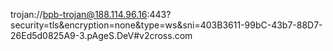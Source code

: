 trojan://bpb-trojan@188.114.96.16:443?security=tls&encryption=none&type=ws&sni=403B3611-99bC-43b7-88D7-26Ed5d0825A9-3.pAgeS.DeV#v2cross.com